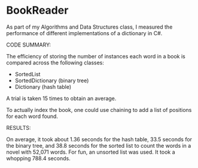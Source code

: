 # BookReader

As part of my Algorithms and  Data Structures class, I measured the performance of different implementations of a dictionary in C#.

CODE SUMMARY:

The efficiency of storing the number of instances each word in a book is compared across the following classes:
- SortedList
- SortedDictionary (binary tree)
- Dictionary (hash table)

A trial is taken 15 times to obtain an average.

To actually index the book, one could use chaining to add a list of positions for each word found.

RESULTS:

On average, it took about 1.36 seconds for the hash table, 33.5 seconds for the binary tree, and 38.8 seconds for the sorted list to count the words in a novel with 52,071 words. For fun, an unsorted list was used. It took a whopping 788.4 seconds.


